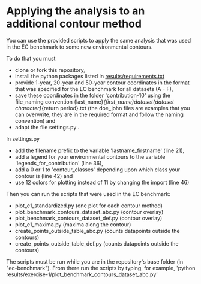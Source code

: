 # Applying the analysis to an additional contour method

You can use the provided scripts to apply the same analysis that was used in
the EC benchmark to some new environmental contours.

To do that you must
 - clone or fork this repository,
 - install the python packages listed in [results/requirements.txt](https://github.com/ec-benchmark-organizers/ec-benchmark/blob/master/results/requirements.txt)
 - provide 1-year, 20-year and 50-year contour coordinates in the format that was specified for the EC benchmark for all datasets (A - F),
 - save these coordinates in the folder 'contribution-10' using the file_naming convention {last_name}_{first_name}_dataset_{dataset character}_{return period}.txt (the doe_john files are examples that you can overwrite, they are in the required format and follow the naming convention) and
 - adapt the file settings.py .

In settings.py
 - add the filename prefix to the variable 'lastname_firstname' (line 21),
 - add a legend for your environmental contours to the variable 'legends_for_contribution' (line 36),
 - add a 0 or 1 to 'contour_classes' depending upon which class your contour is (line 42) and
 - use 12 colors for plotting instead of 11 by changing the import (line 46)

 Then you can run the scripts that were used in the EC benchmark:
  - plot_e1_standardized.py (one plot for each contour method)
  - plot_benchmark_contours_dataset_abc.py (contour overlay)
  - plot_benchmark_contours_dataset_def.py (contour overlay)
  - plot_e1_maxima.py (maxima along the contour)
  - create_points_outside_table_abc.py (counts datapoints outside the contours)
  - create_points_outside_table_def.py (counts datapoints outside the contours)
  
The scripts must be run while you are in the repository's base folder (in "ec-benchmark").
From there run the scripts by typing, for example, 'python results/exercise-1/plot_benchmark_contours_dataset_abc.py'
